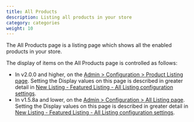 ```yaml
---
title: All Products
description: Listing all products in your store
category: categories
weight: 10
---
```


The All Products page is a listing page which shows all the enabled products in your store.

The display of items on the All Products page is controlled as follows: 
- In v2.0.0 and higher, on the [Admin > Configuration > Product Listing page](/user/admin_pages/configuration/configuration_productlisting/).  Setting the Display values on this page is described in greater detail in [New Listing - Featured Listing - All Listing configuration settings](/user/template/new_featured_all_listing_page_configuration/). 
- In v1.5.8a and lower, on the [Admin > Configuration > All Listing page](/user/admin_pages/configuration/configuration_alllisting/).  Setting the Display values on this page is described in greater detail in [New Listing - Featured Listing - All Listing configuration settings](/user/template/new_featured_all_listing_page_configuration/). 
